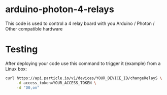 # arduino-photon-4-relays  
This code is used to control a 4 relay board with you Arduino / Photon / Other compatible hardware

# Testing
After deploying your code use this command to trigger it (example) from a Linux box:  

```bash
curl https://api.particle.io/v1/devices/YOUR_DEVICE_ID/changeRelayS \
     -d access_token=YOUR_ACCESS_TOKEN \
     -d "D0,on"
```
